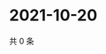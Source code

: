 # 2021-10-20

共 0 条

<!-- BEGIN WEIBO -->
<!-- 最后更新时间 Wed Oct 20 2021 19:12:06 GMT+0800 (China Standard Time) -->

<!-- END WEIBO -->

